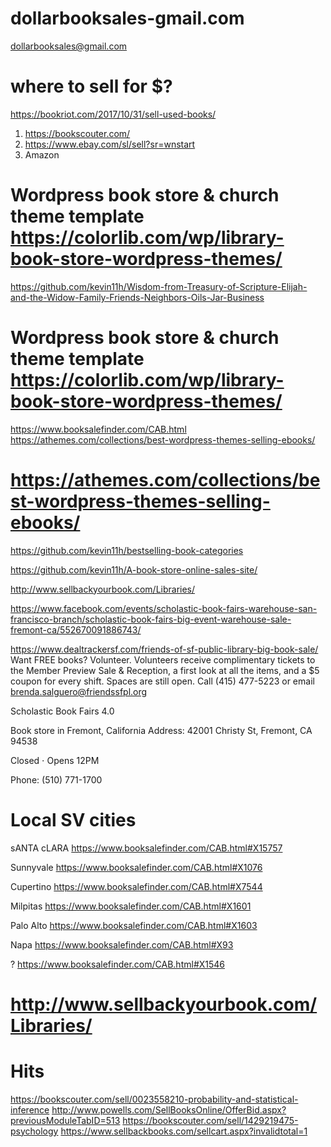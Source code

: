 # dollarbooksales-gmail.com
dollarbooksales@gmail.com

# where to sell for $?
https://bookriot.com/2017/10/31/sell-used-books/
1. https://bookscouter.com/
2. https://www.ebay.com/sl/sell?sr=wnstart
3. Amazon
# Wordpress book store & church theme template https://colorlib.com/wp/library-book-store-wordpress-themes/
https://github.com/kevin11h/Wisdom-from-Treasury-of-Scripture-Elijah-and-the-Widow-Family-Friends-Neighbors-Oils-Jar-Business
# Wordpress book store & church theme template https://colorlib.com/wp/library-book-store-wordpress-themes/
https://www.booksalefinder.com/CAB.html  https://athemes.com/collections/best-wordpress-themes-selling-ebooks/
# https://athemes.com/collections/best-wordpress-themes-selling-ebooks/
https://github.com/kevin11h/bestselling-book-categories

https://github.com/kevin11h/A-book-store-online-sales-site/

http://www.sellbackyourbook.com/Libraries/

https://www.facebook.com/events/scholastic-book-fairs-warehouse-san-francisco-branch/scholastic-book-fairs-big-event-warehouse-sale-fremont-ca/552670091886743/


https://www.dealtrackersf.com/friends-of-sf-public-library-big-book-sale/
Want FREE books? Volunteer. Volunteers receive complimentary tickets to the Member Preview Sale & Reception, a first look at all the items, and a $5 coupon for every shift. Spaces are still open. Call (415) 477-5223 or email brenda.salguero@friendssfpl.org


Scholastic Book Fairs
4.0

Book store in Fremont, California
Address: 42001 Christy St, Fremont, CA 94538

Closed ⋅ Opens 12PM

Phone: (510) 771-1700

# Local SV cities
sANTA cLARA
https://www.booksalefinder.com/CAB.html#X15757

Sunnyvale
https://www.booksalefinder.com/CAB.html#X1076

Cupertino
https://www.booksalefinder.com/CAB.html#X7544

Milpitas
https://www.booksalefinder.com/CAB.html#X1601

Palo Alto
https://www.booksalefinder.com/CAB.html#X1603

Napa
https://www.booksalefinder.com/CAB.html#X93

?
https://www.booksalefinder.com/CAB.html#X1546

# http://www.sellbackyourbook.com/Libraries/

# Hits
https://bookscouter.com/sell/0023558210-probability-and-statistical-inference
http://www.powells.com/SellBooksOnline/OfferBid.aspx?previousModuleTabID=513
https://bookscouter.com/sell/1429219475-psychology
https://www.sellbackbooks.com/sellcart.aspx?invalidtotal=1
